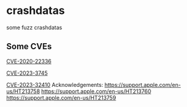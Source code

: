 <!--
 * @Description: Editor's info in the top of the file
 * @Author: p1ay8y3ar
 * @Date: 2023-07-22 22:39:07
 * @LastEditor: p1ay8y3ar
 * @LastEditTime: 2023-07-22 22:47:03
 * @Email: p1ay8y3ar@gmail.com
-->
# crashdatas
some fuzz crashdatas

## Some CVEs
[CVE-2020-22336](https://github.com/p1ay8y3ar/crashdatas/tree/master/padcrack/0.18)

[CVE-2023-3745](https://github.com/p1ay8y3ar/crashdatas/tree/master/imageMagic/7.0.9-27)

[CVE-2023-32410](https://github.com/p1ay8y3ar/crashdatas/tree/master/apple/IOUserSurface/CVE-2023-32410)
Acknowledgements:
https://support.apple.com/en-us/HT213758
https://support.apple.com/en-us/HT213760
https://support.apple.com/en-us/HT213759
